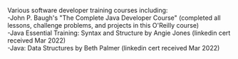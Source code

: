 Various software developer training courses including: <br>
-John P. Baugh's "The Complete Java Developer Course" (completed all lessons, challenge problems, and projects in this O'Reilly course) <br>
-Java Essential Training: Syntax and Structure by Angie Jones (linkedin cert received Mar 2022) <br>
-Java: Data Structures by Beth Palmer (linkedin cert received Mar 2022) <br>
